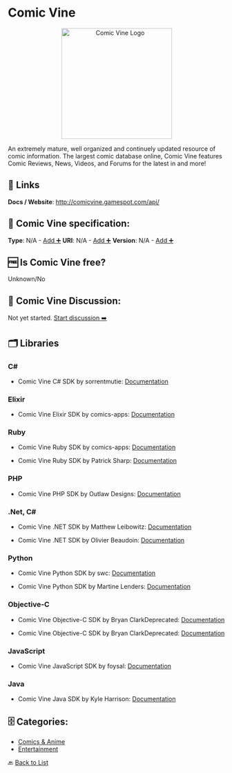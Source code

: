 # Comic Vine
<p align="center">
    <img width="256" src="https://raw.githubusercontent.com/apis-list/apis-list/main/apis/comic-vine/logo_256x256.png" alt="Comic Vine Logo"/>
</p>
An extremely mature, well organized and continuely updated resource of comic information. The largest comic database online, Comic Vine features Comic Reviews, News, Videos, and Forums for the latest in and more!

##  🔗 Links
**Docs / Website**: http://comicvine.gamespot.com/api/

## 🧬 Comic Vine specification:
**Type**: N/A - [Add ➕](https://github.com/apis-list/apis-list/edit/main/apis-list.yaml)
**URI**: N/A - [Add ➕](https://github.com/apis-list/apis-list/edit/main/apis-list.yaml)
**Version**: N/A - [Add ➕](https://github.com/apis-list/apis-list/edit/main/apis-list.yaml)

## 🆓 Is Comic Vine free?
 Unknown/No 

## 💬 Comic Vine Discussion:
Not yet started. [Start discussion ➡️](https://github.com/apis-list/apis-list/discussions/new)

## 🗂️ Libraries
### C#
- Comic Vine C# SDK by sorrentmutie: [Documentation](https://github.com/sorrentmutie/SharpComicVine)

### Elixir
- Comic Vine Elixir SDK by comics-apps: [Documentation](https://github.com/comics-apps/ex_comic_vine_api)

### Ruby
- Comic Vine Ruby SDK by comics-apps: [Documentation](https://github.com/comics-apps/comic_vine-api)

- Comic Vine Ruby SDK by Patrick Sharp: [Documentation](https://github.com/Jakanapes/ComicVine)

### PHP
- Comic Vine PHP SDK by Outlaw Designs: [Documentation](https://github.com/outlawdesigns-io/ComicVine)

### .Net, C#
- Comic Vine .NET SDK by Matthew Leibowitz: [Documentation](https://github.com/mattleibow/ComicVineApi)

- Comic Vine .NET SDK by Olivier Beaudoin: [Documentation](https://github.com/Thoorium/comicvine-api-net)

### Python
- Comic Vine Python SDK by swc: [Documentation](https://github.com/swc/comicvine_api)

- Comic Vine Python SDK by Martine Lenders: [Documentation](https://github.com/miri64/pycomicvine)

### Objective-C
- Comic Vine Objective-C SDK by Bryan ClarkDeprecated: [Documentation]()

- Comic Vine Objective-C SDK by Bryan ClarkDeprecated: [Documentation]()

### JavaScript
- Comic Vine JavaScript SDK by foysal: [Documentation](https://github.com/foysalit/mean-comics)

### Java
- Comic Vine Java SDK by Kyle Harrison: [Documentation](https://github.com/apoclyps/Comicvine-GrapeJuice)


## 🗄️ Categories:
- [Comics & Anime](https://github.com/apis-list/apis-list#comics--anime-)
- [Entertainment](https://github.com/apis-list/apis-list#entertainment-)

🔙  [Back to List](https://github.com/apis-list/apis-list)
